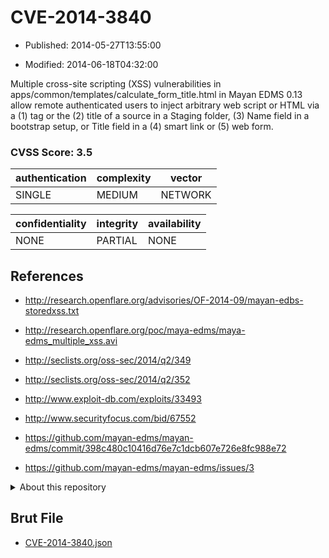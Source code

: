 # CVE-2014-3840

- Published: 2014-05-27T13:55:00

- Modified: 2014-06-18T04:32:00

Multiple cross-site scripting (XSS) vulnerabilities in apps/common/templates/calculate_form_title.html in Mayan EDMS 0.13 allow remote authenticated users to inject arbitrary web script or HTML via a (1) tag or the (2) title of a source in a Staging folder, (3) Name field in a bootstrap setup, or Title field in a (4) smart link or (5) web form.

### CVSS Score: **3.5**

| authentication | complexity | vector |
| --- | --- | --- |
| SINGLE | MEDIUM | NETWORK |

| confidentiality | integrity | availability |
| --- | --- | --- |
| NONE | PARTIAL | NONE |

## References

* http://research.openflare.org/advisories/OF-2014-09/mayan-edbs-storedxss.txt

* http://research.openflare.org/poc/maya-edms/maya-edms_multiple_xss.avi

* http://seclists.org/oss-sec/2014/q2/349

* http://seclists.org/oss-sec/2014/q2/352

* http://www.exploit-db.com/exploits/33493

* http://www.securityfocus.com/bid/67552

* https://github.com/mayan-edms/mayan-edms/commit/398c480c10416d76e7c1dcb607e726e8fc988e72

* https://github.com/mayan-edms/mayan-edms/issues/3

<details>
<summary>About this repository</summary> 

  This repository is part of the project [Live Hack CVE](https://github.com/Live-Hack-CVE). Main website can be found [www.live-hack.org](https://www.live-hack.org) 
  
  Made by [Sn0wAlice](https://github.com/Sn0wAlice) for the people that care about security and need to have a feed of the latest CVEs. Hope you enjoy it, don't forget to star the repo and follow me on [Twitter](https://twitter.com/Sn0wAlice) and [Github](https://github.com/Sn0wAlice). And that is my [personnal website](https://www.alice-snow.me/)

  - [Home Page](https://github.com/Live-Hack-CVE)
  - [Framework](https://github.com/Live-Hack-CVE/cve-framework)
  - [CVE database](https://github.com/Live-Hack-CVE/full_database)
  - [Changelog](https://github.com/Live-Hack-CVE/Changelog)
</details>

## Brut File

* [CVE-2014-3840.json](https://raw.githubusercontent.com/Live-Hack-CVE/full_database/main/cves/2014/CVE-2014-3840.json)

